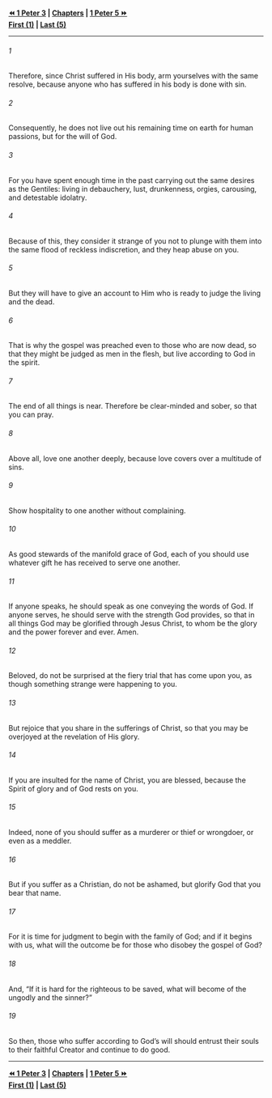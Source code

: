   
**[⏪ 1 Peter 3](./1%20Peter%203.md) | [Chapters](./_index.md) | [1 Peter 5 ⏩](./1%20Peter%205.md)**  
**[First (1)](./1%20Peter%201.md) | [Last (5)](./1%20Peter%205.md)**  
  
---  
  
###### 1  
Therefore, since Christ suffered in His body, arm yourselves with the same resolve, because anyone who has suffered in his body is done with sin.  
  
###### 2  
Consequently, he does not live out his remaining time on earth for human passions, but for the will of God.  
  
###### 3  
For you have spent enough time in the past carrying out the same desires as the Gentiles: living in debauchery, lust, drunkenness, orgies, carousing, and detestable idolatry.  
  
###### 4  
Because of this, they consider it strange of you not to plunge with them into the same flood of reckless indiscretion, and they heap abuse on you.  
  
###### 5  
But they will have to give an account to Him who is ready to judge the living and the dead.  
  
###### 6  
That is why the gospel was preached even to those who are now dead, so that they might be judged as men in the flesh, but live according to God in the spirit.  
  
###### 7  
The end of all things is near. Therefore be clear-minded and sober, so that you can pray.  
  
###### 8  
Above all, love one another deeply, because love covers over a multitude of sins.  
  
###### 9  
Show hospitality to one another without complaining.  
  
###### 10  
As good stewards of the manifold grace of God, each of you should use whatever gift he has received to serve one another.  
  
###### 11  
If anyone speaks, he should speak as one conveying the words of God. If anyone serves, he should serve with the strength God provides, so that in all things God may be glorified through Jesus Christ, to whom be the glory and the power forever and ever. Amen.  
  
###### 12  
Beloved, do not be surprised at the fiery trial that has come upon you, as though something strange were happening to you.  
  
###### 13  
But rejoice that you share in the sufferings of Christ, so that you may be overjoyed at the revelation of His glory.  
  
###### 14  
If you are insulted for the name of Christ, you are blessed, because the Spirit of glory and of God rests on you.  
  
###### 15  
Indeed, none of you should suffer as a murderer or thief or wrongdoer, or even as a meddler.  
  
###### 16  
But if you suffer as a Christian, do not be ashamed, but glorify God that you bear that name.  
  
###### 17  
For it is time for judgment to begin with the family of God; and if it begins with us, what will the outcome be for those who disobey the gospel of God?  
  
###### 18  
And, “If it is hard for the righteous to be saved, what will become of the ungodly and the sinner?”  
  
###### 19  
So then, those who suffer according to God’s will should entrust their souls to their faithful Creator and continue to do good.  
  
  
---  
  
**[⏪ 1 Peter 3](./1%20Peter%203.md) | [Chapters](./_index.md) | [1 Peter 5 ⏩](./1%20Peter%205.md)**  
**[First (1)](./1%20Peter%201.md) | [Last (5)](./1%20Peter%205.md)**  
  
